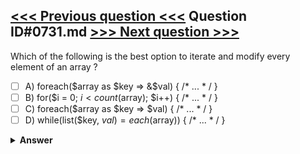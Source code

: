 [<<< Previous question <<<](0730.md)   Question ID#0731.md   [>>> Next question >>>](0732.md)
---

Which of the following is the best option to iterate and modify every element of an array ?

- [ ] A) foreach($array as $key => &$val) { /* ... * / }
- [ ] B) for($i = 0; $i < count($array); $i++) { /* ... * / }
- [ ] C) foreach($array as $key => $val) { /* ... * / }
- [ ] D) while(list($key, $val) = each($array)) { /* ... * / }

<details><summary><b>Answer</b></summary>
<p>
  Answer: <strong>A</strong>
</p>
</details>

